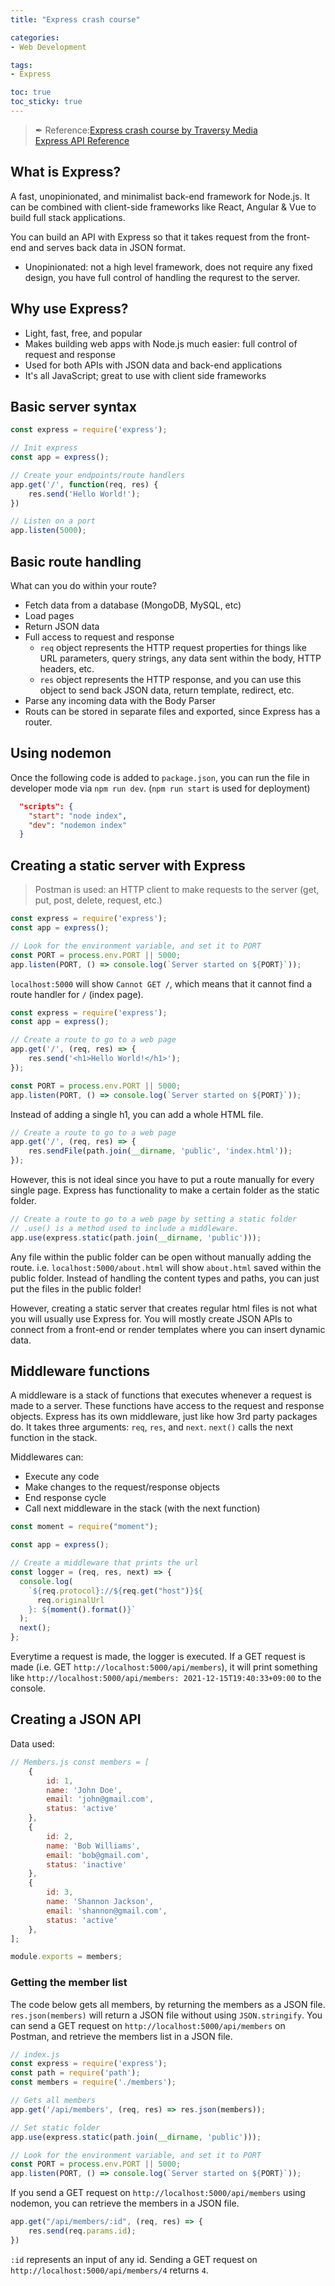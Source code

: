 ```yaml
---
title: "Express crash course"

categories: 
- Web Development

tags:
- Express

toc: true
toc_sticky: true
---
```


> ✒ Reference:[Express crash course by Traversy Media](https://youtu.be/fBNz5xF-Kx4) <br>
> [Express API Reference](https://expressjs.com/en/4x/api.html)

## What is Express?

A fast, unopinionated, and minimalist back-end framework for Node.js. It can be combined with client-side frameworks like React, Angular & Vue to build full stack applications.

You can build an API with Express so that it takes request from the front-end and serves back data in JSON format.

- Unopinionated: not a high level framework, does not require any fixed design, you have full control of handling the requrest to the server.

## Why use Express?

- Light, fast, free, and popular
- Makes building web apps with Node.js much easier: full control of request and response
- Used for both APIs with JSON data and back-end applications
- It's all JavaScript; great to use with client side frameworks

## Basic server syntax

```jsx
const express = require('express');

// Init express
const app = express();

// Create your endpoints/route handlers
app.get('/', function(req, res) {
    res.send('Hello World!');
})

// Listen on a port
app.listen(5000);
```

## Basic route handling

What can you do within your route?

- Fetch data from a database (MongoDB, MySQL, etc)
- Load pages
- Return JSON data
- Full access to request and response
  - `req` object represents the HTTP request properties for things like URL parameters, query strings, any data sent within the body, HTTP headers, etc.
  - `res` object represents the HTTP response, and you can use this object to send back JSON data, return template, redirect, etc.
- Parse any incoming data with the Body Parser
- Routs can be stored in separate files and exported, since Express has a router.

## Using nodemon

Once the following code is added to `package.json`, you can run the file in developer mode via `npm run dev`. (`npm run start` is used for deployment)

```json
  "scripts": {
    "start": "node index",
    "dev": "nodemon index"
  }
```

## Creating a static server with Express

> Postman is used: an HTTP client to make requests to the server (get, put, post, delete, request, etc.)

```jsx
const express = require('express');
const app = express();

// Look for the environment variable, and set it to PORT
const PORT = process.env.PORT || 5000;
app.listen(PORT, () => console.log(`Server started on ${PORT}`));
```

`localhost:5000` will show `Cannot GET /`, which means that it cannot find a route handler for `/` (index page).

```jsx
const express = require('express');
const app = express();

// Create a route to go to a web page
app.get('/', (req, res) => {
    res.send('<h1>Hello World!</h1>');
});

const PORT = process.env.PORT || 5000;
app.listen(PORT, () => console.log(`Server started on ${PORT}`));
```

Instead of adding a single h1, you can add a whole HTML file.

```jsx
// Create a route to go to a web page
app.get('/', (req, res) => {
    res.sendFile(path.join(__dirname, 'public', 'index.html'));
});
```

However, this is not ideal since you have to put a route manually for every single page. Express has functionality to make a certain folder as the static folder.

```jsx
// Create a route to go to a web page by setting a static folder
// .use() is a method used to include a middleware.
app.use(express.static(path.join(__dirname, 'public')));
```

Any file within the public folder can be open without manually adding the route. i.e. `localhost:5000/about.html` will show `about.html` saved within the public folder. Instead of handling the content types and paths, you can just put the files in the public folder!

However, creating a static server that creates regular html files is not what you will usually use Express for. You will mostly create JSON APIs to connect from a front-end or render templates where you can insert dynamic data.

## Middleware functions

A middleware is a stack of functions that executes whenever a request is made to a server. These functions have access to the request and response objects. Express has its own middleware, just like how 3rd party packages do. It takes three arguments: `req`, `res`, and `next`. `next()` calls the next function in the stack.

Middlewares can:

- Execute any code
- Make changes to the request/response objects
- End response cycle
- Call next middleware in the stack (with the next function)

```jsx
const moment = require("moment");

const app = express();

// Create a middleware that prints the url
const logger = (req, res, next) => {
  console.log(
    `${req.protocol}://${req.get("host")}${
      req.originalUrl
    }: ${moment().format()}`
  );
  next();
};
```

Everytime a request is made, the logger is executed. If a GET request is made (i.e. GET `http://localhost:5000/api/members`), it will print something like `http://localhost:5000/api/members: 2021-12-15T19:40:33+09:00` to the console.

## Creating a JSON API

 Data used:

```jsx
// Members.js const members = [
    {
        id: 1,
        name: 'John Doe',
        email: 'john@gmail.com',
        status: 'active'
    },
    {
        id: 2,
        name: 'Bob Williams',
        email: 'bob@gmail.com',
        status: 'inactive'
    },
    {
        id: 3,
        name: 'Shannon Jackson',
        email: 'shannon@gmail.com',
        status: 'active'
    },
];

module.exports = members;
```

### Getting the member list

The code below gets all members, by returning the members as a JSON file. `res.json(members)` will return a JSON file without using `JSON.stringify`. You can send a GET request on `http://localhost:5000/api/members` on Postman, and retrieve the members list in a JSON file.

```jsx
// index.js
const express = require('express');
const path = require('path');
const members = require('./members');

// Gets all members
app.get('/api/members', (req, res) => res.json(members));

// Set static folder
app.use(express.static(path.join(__dirname, 'public')));

// Look for the environment variable, and set it to PORT
const PORT = process.env.PORT || 5000;
app.listen(PORT, () => console.log(`Server started on ${PORT}`));
```

If you send a GET request on `http://localhost:5000/api/members` using nodemon, you can retrieve the members in a JSON file.

```jsx
app.get("/api/members/:id", (req, res) => {
    res.send(req.params.id);
})
```

`:id` represents an input of any id. Sending a GET request on `http://localhost:5000/api/members/4` returns `4`.